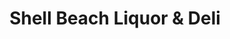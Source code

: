 ---
title: "Shell Beach Liquor & Deli"
url: /pismo-beach/shell-beach-liquor-and-deli/
shop: convenience
---